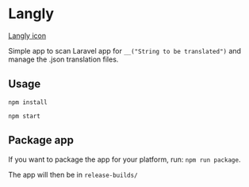 # Langly
[Langly icon](icons/icon.png?raw=true)

Simple app to scan Laravel app for `__("String to be translated")` and manage the .json translation files.

## Usage
`npm install`

`npm start`

## Package app
If you want to package the app for your platform, run: `npm run package`.

The app will then be in `release-builds/`
